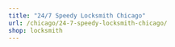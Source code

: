 ```yaml
---
title: "24/7 Speedy Locksmith Chicago"
url: /chicago/24-7-speedy-locksmith-chicago/
shop: locksmith
---
```

